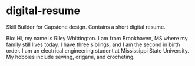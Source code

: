 # digital-resume
Skill Builder for Capstone design. Contains a short digital resume. 

Bio: Hi, my name is Riley Whittington. I am from Brookhaven, MS where my family still lives today. I have three siblings, and I am the second in birth order. I am an electrical engineering student at Mississippi State University. My hobbies include sewing, origami, and crocheting.
